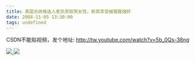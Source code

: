 ```yaml
---
title: 美国总统候选人麦凯恩取笑女性，称其享受被猩猩强奸
date: 2008-11-05 13:30:00
tags: undefined
---
```

CSDN不能贴视频，发个地址: [ http://tw.youtube.com/watch?v=5b_0Qs-38ng
](http://tw.youtube.com/watch?v=5b_0Qs-38ng)



[ ![](https://profile.csdnimg.cn/5/2/5/3_cuipengfei1)
![](https://g.csdnimg.cn/static/user-reg-year/1x/11.png)
](https://blog.csdn.net/cuipengfei1)





